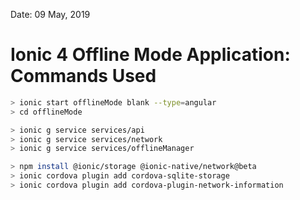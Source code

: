 Date: 09 May, 2019
# Ionic 4 Offline Mode Application: Commands Used               

```bash
> ionic start offlineMode blank --type=angular
> cd offlineMode

> ionic g service services/api
> ionic g service services/network
> ionic g service services/offlineManager

> npm install @ionic/storage @ionic-native/network@beta
> ionic cordova plugin add cordova-sqlite-storage
> ionic cordova plugin add cordova-plugin-network-information
```